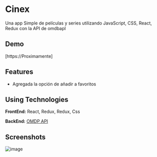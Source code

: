 
# Cinex 
Una app Simple de películas y series utilizando JavaScript, CSS, React, Redux con la API de omdbapI



## Demo

[https://Proximamente]

## Features
- Agregada la opción de añadir a favoritos


## Using Technologies

**FrontEnd:** React, Redux, Redux, Css

**BackEnd:** [OMDP API](http://www.omdbapi.com/)

## Screenshots
![image](https://...)

